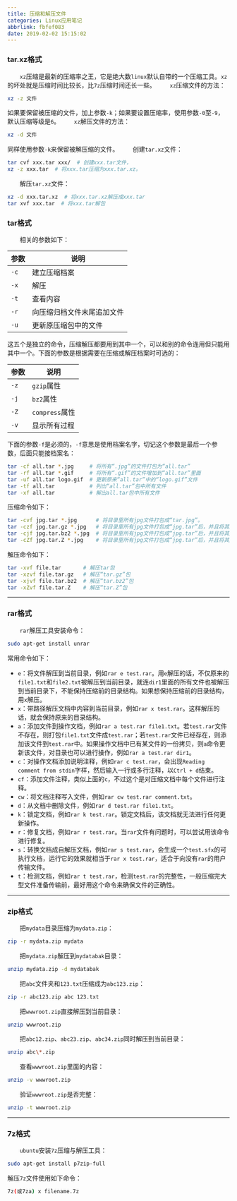 ```yaml
---
title: 压缩和解压文件
categories: Linux应用笔记
abbrlink: fbfef083
date: 2019-02-02 15:15:02
---
```

### tar.xz格式

&emsp;&emsp;`xz`压缩是最新的压缩率之王，它是绝大数`linux`默认自带的一个压缩工具。`xz`的坏处就是压缩时间比较长，比`7z`压缩时间还长一些。
&emsp;&emsp;`xz`压缩文件的方法：

``` bash
xz -z 文件
```

如果要保留被压缩的文件，加上参数`-k`；如果要设置压缩率，使用参数`-0`至`-9`，默认压缩等级是`6`。
&emsp;&emsp;`xz`解压文件的方法：

``` bash
xz -d 文件
```

同样使用参数`-k`来保留被解压缩的文件。
&emsp;&emsp;创建`tar.xz`文件：

``` bash
tar cvf xxx.tar xxx/  # 创建xxx.tar文件，
xz -z xxx.tar  # 将xxx.tar压缩为xxx.tar.xz。
```

&emsp;&emsp;解压`tar.xz`文件：

``` bash
xz -d xxx.tar.xz  # 将xxx.tar.xz解压成xxx.tar
tar xvf xxx.tar  # 将xxx.tar解包
```

### tar格式

&emsp;&emsp;相关的参数如下：

参数  | 说明
-----|-----
`-c` | 建立压缩档案
`-x` | 解压
`-t` | 查看内容
`-r` | 向压缩归档文件末尾追加文件
`-u` | 更新原压缩包中的文件

这五个是独立的命令，压缩解压都要用到其中一个，可以和别的命令连用但只能用其中一个。下面的参数是根据需要在压缩或解压档案时可选的：

参数 | 说明
-----|----
`-z` | `gzip`属性
`-j` | `bz2`属性
`-Z` | `compress`属性
`-v` | 显示所有过程

下面的参数`-f`是必须的，`-f`意思是使用档案名字，切记这个参数是最后一个参数，后面只能接档案名：

``` bash
tar -cf all.tar *.jpg     # 将所有“.jpg”的文件打包为“all.tar”
tar -rf all.tar *.gif     # 将所有“.gif”的文件增加到“all.tar”里面
tar -uf all.tar logo.gif  # 更新原来“all.tar”中的“logo.gif”文件
tar -tf all.tar           # 列出“all.tar”包中所有文件
tar -xf all.tar           # 解出all.tar包中所有文件
```

压缩命令如下：

``` bash
tar -cvf jpg.tar *.jpg      # 将目录里所有jpg文件打包成“tar.jpg”。
tar -czf jpg.tar.gz *.jpg   # 将目录里所有jpg文件打包成“jpg.tar”后，并且将其用gzip压缩
tar -cjf jpg.tar.bz2 *.jpg  # 将目录里所有jpg文件打包成“jpg.tar”后，并且将其用bzip2压缩
tar -cZf jpg.tar.Z *.jpg    # 将目录里所有jpg文件打包成“jpg.tar”后，并且将其用compress压缩
```

解压命令如下：

``` bash
tar -xvf file.tar       # 解压tar包
tar -xzvf file.tar.gz   # 解压“tar.gz”包
tar -xjvf file.tar.bz2  # 解压“tar.bz2”包
tar -xZvf file.tar.Z    # 解压“tar.Z”包
```

---

### rar格式

&emsp;&emsp;`rar`解压工具安装命令：

``` bash
sudo apt-get install unrar
```

常用命令如下：

- `e`：将文件解压到当前目录，例如`rar e test.rar`。用`e`解压的话，不仅原来的`file1.txt`和`file2.txt`被解压到当前目录，就连`dir1`里面的所有文件也被解压到当前目录下，不能保持压缩前的目录结构。如果想保持压缩前的目录结构，用`x`解压。
- `x`：带路径解压文档中内容到当前目录，例如`rar x test.rar`。这样解压的话，就会保持原来的目录结构。
- `a`：添加文件到操作文档，例如`rar a test.rar file1.txt`。若`test.rar`文件不存在，则打包`file1.txt`文件成`test.rar`；若`test.rar`文件已经存在，则添加该文件到`test.rar`中。如果操作文档中已有某文件的一份拷贝，则`a`命令更新该文件，对目录也可以进行操作，例如`rar a test.rar dir1`。
- `c`：对操作文档添加说明注释，例如`rar c test.rar`，会出现`Reading comment from stdin`字样，然后输入一行或多行注释，以`Ctrl + d`结束。
- `cf`：添加文件注释，类似上面的`c`，不过这个是对压缩文档中每个文件进行注释。
- `cw`：将文档注释写入文件，例如`rar cw test.rar comment.txt`。
- `d`：从文档中删除文件，例如`rar d test.rar file1.txt`。
- `k`：锁定文档，例如`rar k test.rar`。锁定文档后，该文档就无法进行任何更新操作。
- `r`：修复文档，例如`rar r test.rar`。当`rar`文件有问题时，可以尝试用该命令进行修复。
- `s`：转换文档成自解压文档，例如`rar s test.rar`，会生成一个`test.sfx`的可执行文档，运行它的效果就相当于`rar x test.rar`，适合于向没有`rar`的用户传输文件。
- `t`：检测文档，例如`rar t test.rar`，检测`test.rar`的完整性，一般压缩完大型文件准备传输前，最好用这个命令来确保文件的正确性。

---

### zip格式

&emsp;&emsp;把`mydata`目录压缩为`mydata.zip`：

``` bash
zip -r mydata.zip mydata
```

&emsp;&emsp;把`mydata.zip`解压到`mydatabak`目录：

``` bash
unzip mydata.zip -d mydatabak
```

&emsp;&emsp;把`abc`文件夹和`123.txt`压缩成为`abc123.zip`：

``` bash
zip -r abc123.zip abc 123.txt
```

&emsp;&emsp;把`wwwroot.zip`直接解压到当前目录：

``` bash
unzip wwwroot.zip
```

&emsp;&emsp;把`abc12.zip`、`abc23.zip`、`abc34.zip`同时解压到当前目录：

``` bash
unzip abc\*.zip
```

&emsp;&emsp;查看`wwwroot.zip`里面的内容：

``` bash
unzip -v wwwroot.zip
```

&emsp;&emsp;验证`wwwroot.zip`是否完整：

``` bash
unzip -t wwwroot.zip
```

---

### 7z格式

&emsp;&emsp;`ubuntu`安装`7z`压缩与解压工具：

``` bash
sudo apt-get install p7zip-full
```

解压`7z`文件使用如下命令：

``` bash
7z(或7za) x filename.7z
```